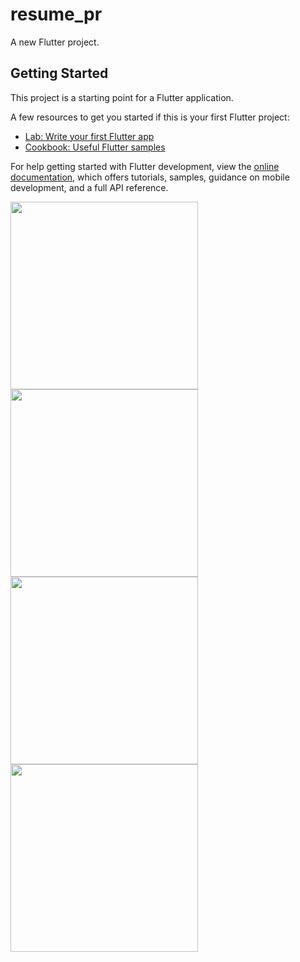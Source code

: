 # resume_pr

A new Flutter project.

## Getting Started

This project is a starting point for a Flutter application.

A few resources to get you started if this is your first Flutter project:

- [Lab: Write your first Flutter app](https://docs.flutter.dev/get-started/codelab)
- [Cookbook: Useful Flutter samples](https://docs.flutter.dev/cookbook)

For help getting started with Flutter development, view the
[online documentation](https://docs.flutter.dev/), which offers tutorials,
samples, guidance on mobile development, and a full API reference.

<img src = "https://user-images.githubusercontent.com/130822416/233066911-b0443261-3474-46a8-8ce0-690172a26ffa.png" height="300"> </img>
<img src = "https://user-images.githubusercontent.com/130822416/233067727-df8d8bf4-b171-44dc-9546-8361225450cd.png" height="300"> </img>
<img src = "https://user-images.githubusercontent.com/130822416/233068424-37ec786e-396a-4bf2-b5eb-fff42e35ab80.png" height="300"> </img>
<img src = "https://user-images.githubusercontent.com/130822416/233068982-f3e8f7bb-2782-496a-a964-6175b11bdc0e.png" height="300"> </img>
